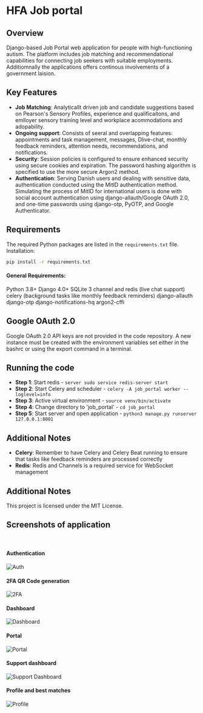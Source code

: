# HFA Job portal 
## Overview
Django-based Job Portal web application for people with high-functioning autism. The platform includes job matching and recommendational capabilities for connecting job seekers with suitable employments. Additiomnally the applications offers continous involvements of a government laision. 

## Key Features
- **Job Matching**: Analyticallt driven job and candidate suggestions based on Pearson's Sensory Profiles, experience and qualificaitons, and emlloyer sensory training level and workplace acommodations and adopability.
- **Ongoing support**: Consists of seeral and overlapping features: appointments and task management, messages, Dlive-chat, monthly feedback reminders, attention needs, recommendations, and notifications.
- **Security**: Session policies is configured to ensure enhanced security using secure cookies and expiration. The password hashing algorithm is specified to use the more secure Argon2 method. 
- **Authentication**: Serving Danish users and dealing with sensitive data, authentication conducted using the MitID authentication method. Simulating the process of MitID for international users is done with social account authentication using django-allauth/Google OAuth 2.0, and one-time passwords using django-otp, PyOTP, and Google Authenticator. 

## Requirements
The required Python packages are listed in the `requirements.txt` file. 
Installation:
```bash
pip install -r requirements.txt
```
#### General Requirements:
Python 3.8+
Django 4.0+
SQLite 3
channel and redis (live chat support)
celery (background tasks like monthly feedback reminders)
django-allauth
django-otp
django-notifications-hq
argon2-cffi

## Google OAuth 2.0
Google OAuth 2.0 API keys are not provided in the code repository. A new instance must be created with the environment variables set either in the bashrc or using the export command in a terminal.


## Running the code 
- **Step 1**: Start redis - ```server sudo service redis-server start```
- **Step 2**: Start Celery and scheduler - ```celery -A job_portal worker --loglevel=info```
- **Step 3**: Active virtual environment - ```source venv/bin/activate```
- **Step 4**: Change directory to 'job_portal' - ```cd job_portal```
- **Step 5**: Start server and open application - ```python3 manage.py runserver 127.0.0.1:8001```


## Additional Notes 
- **Celery**: Remember to have Celery and Celery Beat running to ensure that tasks like feedback reminders are processed correctly
- **Redis**: Redis and Channels is a required service for WebSocket management


## Additional Notes 
This project is licensed under the MIT License.


## Screenshots of application 
&nbsp; 
&nbsp;
#### Authentication
![Auth](assets/Capture1.PNG)
&nbsp; 
&nbsp; 

#### 2FA QR Code generation
![2FA](assets/Capture5.PNG)
&nbsp; 
&nbsp; 

#### Dashboard
![Dashboard](assets/Capture2.PNG)
&nbsp; 
&nbsp; 

#### Portal
![Portal](assets/Capture3.PNG)
&nbsp; 
&nbsp; 

#### Support dashboard
![Support Dashboard](assets/Capture6.PNG)
&nbsp; 
&nbsp; 

#### Profile and best matches
![Profile](assets/Capture4.PNG)
&nbsp; 
&nbsp; 


